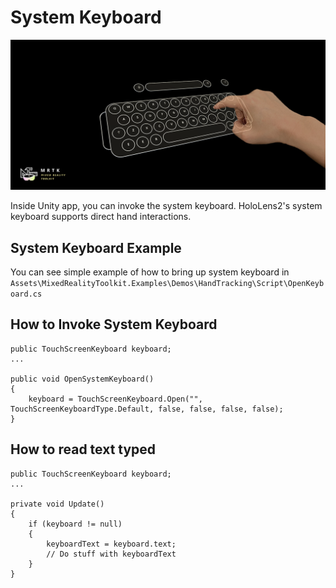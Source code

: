 # System Keyboard
![System Keyboard](../External/ReadMeImages/SystemKeyboard/MRTK_SystemKeyboard_Main.png)

Inside Unity app, you can invoke the system keyboard. HoloLens2's system keyboard supports direct hand interactions.

## System Keyboard Example
You can see simple example of how to bring up system keyboard in `Assets\MixedRealityToolkit.Examples\Demos\HandTracking\Script\OpenKeyboard.cs`

## How to Invoke System Keyboard

    public TouchScreenKeyboard keyboard;
    ...

    public void OpenSystemKeyboard()
    {
        keyboard = TouchScreenKeyboard.Open("", TouchScreenKeyboardType.Default, false, false, false, false);
    }

## How to read text typed

    public TouchScreenKeyboard keyboard;
    ...

    private void Update()
    {
        if (keyboard != null)
        {
            keyboardText = keyboard.text;
            // Do stuff with keyboardText
        }
    }